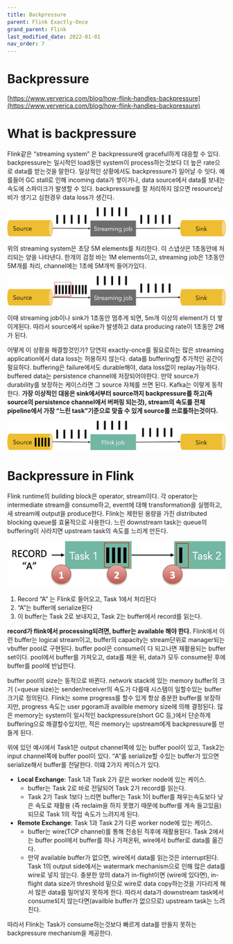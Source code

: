 ```yaml
---
title: Backpressure
parent: Flink Exactly-Once
grand_parent: Flink
last_modified_date: 2022-01-01
nav_order: 7
---
```

# Backpressure



[https://www.ververica.com/blog/how-flink-handles-backpressure](https://www.ververica.com/blog/how-flink-handles-backpressure)

# What is backpressure

Flink같은 “streaming system” 은  backpressure에 graceful하게 대응할 수 있다. backpressure는 일시적인 load동안 system이 process하는것보다 더 높은 rate으로 data를 받는것을 말한다. 일상적인 상황에서도 backpressure가 일어날 수 잇다. 예를들어 GC stall로 인해 incoming data가 쌓이거나, data source에서 data를 보내는 속도에 스파이크가 발생할 수 있다. backpressure를 잘 처리하지 않으면 resource낭비가 생기고 심한경우 data loss가 생긴다.

![Untitled](backpressure/Untitled.png)

위의 streaming system은 초당 5M elements를 처리한다. 이 스냅샷은 1초동안에 처리되는 양을 나타낸다. 한개의 검정 바는 1M elements이고, streaming job은 1초동안 5M개를 처리, channel에는 1초에 5M개씩 들어가있다.

![Untitled](backpressure/Untitled1.png)

이때 streaming job이나 sink가 1초동안 멈추게 되면, 5m개 이상의 element가 더 쌓이게된다. 따라서 source에서 spike가 발생하고 data producing rate이 1초동안 2배가 된다.

어떻게 이 상황을 해결할것인가? 당연히 exactly-once를 필요로하는 많은 streaming application에서 data loss는 허용하지 않는다. data를 buffering할 추가적인 공간이 필요하다. buffering은 failure에서도 durable해야, data loss없이 replay가능하다. buffered data는 persistence channel에 저장되어야한다. 만약 source가 durability를 보장하는 케이스라면 그 source 자체를 쓰면 된다. Kafka는 이렇게 동작한다. **가장 이상적인 대응은 sink에서부터 source까지 backpressure를 하고(즉 source의 persistence channel에서 버퍼링 되는것), stream의 속도를 전체 pipeline에서 가장 “느린 task”기준으로 맞출 수 있게 source를 쓰로틀하는것이다.**

![Untitled](backpressure/Untitled2.png)

# Backpressure in Flink

Flink runtime의 building block은 operator, stream이다. 각 operator는 intermediate stream을 consume하고, event에 대해 transformation을 실행하고, 새 stream에 output을 produce한다. Flink는 제한된 용량을 가진 distributed blocking queue를 효율적으로 사용한다. 느린 downstream task는 queue의 buffering이 사라지면 upstream task의 속도를 느리게 만든다.

![Untitled](backpressure/Untitled3.png)

1. Record “A” 는 Flink로 들어오고, Task 1에서 처리된다
2. “A”는 buffer에 serialize된다
3. 이 buffer는 Task 2로 보내지고, Task 2는 buffer에서 record를 읽는다.

**record가 flink에서 processing되려면, buffer는 available 해야 한다.** Flink에서 이런 buffer는 logical stream이고, buffer의 capacity는 stream단위로 manager되는 vbuffer pool로 구현된다. buffer pool은 consume이 다 되고나면 재활용되는 buffer set이다. pool에서 buffer를 가져오고, data를 채운 뒤, data가 모두 consume된 후에 buffer를 pool에 반납한다.

buffer pool의 size는 동적으로 바뀐다. network stack에 있는 memory buffer의 크기 (=queue size)는 sender/receiver의 속도가 다를때 시스템이 일할수있는 buffer크기로 정의된다. Flink는 some progress를 할수 있게 항상 충분한 buffer를 보장하지만, progress 속도는 user pgoram과 availble memory size에 의해 결정된다. 많은 memory는 system이 일시적인 backpressure(short GC 등,)에서 단순하게 buffering으로 해결할수있지만, 적은 memory는 upstream에게 backpressure를 만들게 된다.

위에 있던 예시에서 Task1은 output channel쪽에 있는 buffer pool이 있고, Task2는 input channel쪽에 buffer pool이 있다. “A”를 serialize할 수있는 buffer가 있으면 serialize해서 buffer를 전달한다. 이떄 2가지 케이스가 있다.

- **Local Exchange**: Task 1과 Task 2가 같은 worker node에 있는 케이스.
    - buffer는 Task 2로 바로 전달되어 Task 2가 record를 읽는다.
    - Task 2가 Task 1보다 느리면 buffer는 Task 1이 buffer를 채우는속도보다 낮은 속도로 재활용 (즉 reclaim을 하지 못했기 때문에 buffer를 계속 들고있음)되므로 Task 1의 작업 속도가 느려지게 된다.
- **Remote Exchange**: Task 1과 Task 2가 다른 worker node에 있는 케이스.
    - buffer는 wire(TCP channel)를 통해 전송된 직후에 재활용된다. Task 2에서는 buffer pool에서 buffer를 하나 가져온뒤, wire에서 buffer로 data를 옮긴다.
    - 만약 available buffer가 없으면, wire에서 data를 읽는것은 interrupt된다. Task 1의 output side에서는 watermark mechanism으로 인해 많은 data를 wire로 넣지 않는다. 충분한 양의 data가 in-flight이면 (wire에 있다면), in-flight data size가 threshold 밑으로 wire로 data copy하는것을 기다리게 해서 많은 data를 밀어넣지 못하게 한다. 따라서 data가 downstream task에서 consume되지 않는다면(availble buffer가 없으므로) upstream task는 느려진다.

따라서 Flink는 Task가 consume하는것보다 빠르게 data를 만들지 못하는 backpressure mechanism을 제공한다.